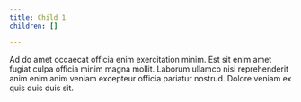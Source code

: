 ```yaml
---
title: Child 1
children: []

---
```


Ad do amet occaecat officia enim exercitation minim. Est sit enim amet fugiat culpa officia minim magna mollit. Laborum ullamco nisi reprehenderit anim enim anim veniam excepteur officia pariatur nostrud. Dolore veniam ex quis duis duis sit.